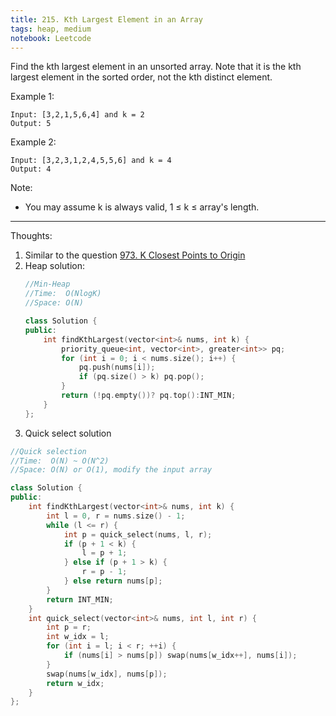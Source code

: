 ```yaml
---
title: 215. Kth Largest Element in an Array
tags: heap, medium
notebook: Leetcode
---
```


Find the kth largest element in an unsorted array. Note that it is the kth largest element in the sorted order, not the kth distinct element.

Example 1:
```
Input: [3,2,1,5,6,4] and k = 2
Output: 5
```
Example 2:
```
Input: [3,2,3,1,2,4,5,5,6] and k = 4
Output: 4
```
Note: 
- You may assume k is always valid, 1 ≤ k ≤ array's length.

----------
Thoughts:
1. Similar to the question [973. K Closest Points to Origin](https://leetcode.com/articles/k-closest-points-to-origin)
2. Heap solution:
    ```c++
    //Min-Heap
    //Time:  O(NlogK)
    //Space: O(N)

    class Solution {
    public:
        int findKthLargest(vector<int>& nums, int k) {
            priority_queue<int, vector<int>, greater<int>> pq;
            for (int i = 0; i < nums.size(); i++) {
                pq.push(nums[i]);
                if (pq.size() > k) pq.pop();
            }
            return (!pq.empty())? pq.top():INT_MIN;
        }
    };
    ```
3. Quick select solution
```c++
//Quick selection
//Time:  O(N) ~ O(N^2)
//Space: O(N) or O(1), modify the input array

class Solution {
public:
    int findKthLargest(vector<int>& nums, int k) {
        int l = 0, r = nums.size() - 1;
        while (l <= r) {
            int p = quick_select(nums, l, r);
            if (p + 1 < k) {
                l = p + 1;
            } else if (p + 1 > k) {
                r = p - 1;
            } else return nums[p];
        }
        return INT_MIN;
    }
    int quick_select(vector<int>& nums, int l, int r) {
        int p = r;
        int w_idx = l;
        for (int i = l; i < r; ++i) {
            if (nums[i] > nums[p]) swap(nums[w_idx++], nums[i]);
        }
        swap(nums[w_idx], nums[p]);
        return w_idx;
    }
};
```